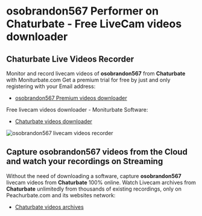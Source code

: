 # osobrandon567 Performer on Chaturbate - Free LiveCam videos downloader

## Chaturbate Live Videos Recorder

Monitor and record livecam videos of **osobrandon567** from **Chaturbate** with Moniturbate.com
Get a premium trial for free by just and only registering with your Email address:
* [osobrandon567 Premium videos downloader](https://moniturbate.com/request-demo-licence-key.html)

Free livecam videos downloader - Moniturbate Software:
* [Chaturbate videos downloader](https://moniturbate.com/moniturbate-download-software.html)

![osobrandon567 livecam videos recorder](https://peachurnet.com/templates/moniturbate-software.png)


## Capture osobrandon567 videos from the Cloud and watch your recordings on Streaming

Without the need of downloading a software, capture **osobrandon567** livecam videos from **Chaturbate** 100% online.
Watch Livecam archives from **Chaturbate** unlimitedly from thousands of existing recordings, only on Peachurbate.com and its websites network:
* [Chaturbate videos archives](https://peachurnet.com/)